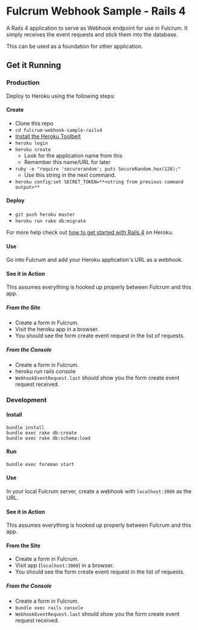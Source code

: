 Fulcrum Webhook Sample - Rails 4
================================

A Rails 4 application to serve as Webhook endpoint for use in Fulcrum. It simply
receives the event requests and stick them into the database.

This can be used as a foundation for other application.

Get it Running
--------------

### Production

Deploy to Heroku using the following steps:

#### Create

- Clone this repo
- `cd fulcrum-webhook-sample-rails4`
- [Install the Heroku Toolbelt](https://toolbelt.heroku.com/)
- `heroku login`
- `heroku create`
  - Look for the application name from this
  - Remember this name/URL for later
- `ruby -e "require 'securerandom'; puts SecureRandom.hex(128);"`
  - Use this string in the next command.
- `heroku config:set SECRET_TOKEN=**<string from previous command output>**`

#### Deploy

- `git push heroku master`
- `heroku run rake db:migrate`

For more help check out [how to get started with Rails
4](https://devcenter.heroku.com/articles/getting-started-with-rails4) on
Heroku.

#### Use

Go into Fulcrum and add your Heroku application's URL as a webhook.

#### See it in Action

This assumes everything is hooked up properly between Fulcrum and this app.

##### From the Site

- Create a form in Fulcrum.
- Visit the heroku app in a browser.
- You should see the form create event request in the list of requests.

##### From the Console

- Create a form in Fulcrum.
- heroku run rails console
- `WebhookEventRequest.last` should show you the form create event request
  received.

### Development

#### Install

```
bundle install
bundle exec rake db:create
bundle exec rake db:schema:load
```

#### Run

```
bundle exec foreman start
```

#### Use

In your local Fulcrum server, create a webhook with `localhost:3000` as the
URL.

#### See it in Action

This assumes everything is hooked up properly between Fulcrum and this app.

#### From the Site

- Create a form in Fulcrum.
- Visit app (`localhost:3000`) in a browser.
- You should see the form create event request in the list of requests.

##### From the Console

- Create a form in Fulcrum.
- `bundle exec rails console`
- `WebhookEventRequest.last` should show you the form create event request
  received.

